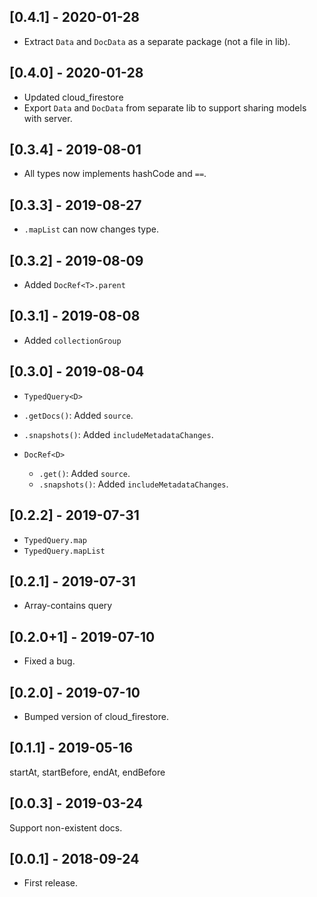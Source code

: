 ## [0.4.1] - 2020-01-28

 - Extract `Data` and `DocData` as a separate package (not a file in lib). 


## [0.4.0] - 2020-01-28

 - Updated cloud_firestore
 - Export `Data` and `DocData` from separate lib to support sharing models with server. 


## [0.3.4] - 2019-08-01

 - All types now implements hashCode and `==`.

## [0.3.3] - 2019-08-27

 - `.mapList` can now changes type.

## [0.3.2] - 2019-08-09

 - Added `DocRef<T>.parent`

## [0.3.1] - 2019-08-08

 - Added `collectionGroup`


## [0.3.0] - 2019-08-04

 -  `TypedQuery<D>`
   - `.getDocs()`: Added `source`.
   - `.snapshots()`: Added `includeMetadataChanges`.
    
 - `DocRef<D>`
   - `.get()`: Added `source`.
   - `.snapshots()`: Added `includeMetadataChanges`.
 
## [0.2.2] - 2019-07-31

 - `TypedQuery.map`
 - `TypedQuery.mapList`
 
## [0.2.1] - 2019-07-31

 - Array-contains query

## [0.2.0+1] - 2019-07-10

 - Fixed a bug.

## [0.2.0] - 2019-07-10

 - Bumped version of cloud_firestore.

## [0.1.1] - 2019-05-16

startAt, startBefore, endAt, endBefore


## [0.0.3] - 2019-03-24

Support non-existent docs. 


## [0.0.1] - 2018-09-24

* First release.

